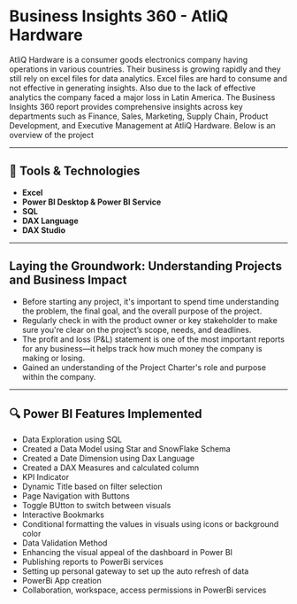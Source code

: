 # Business Insights 360 - AtliQ Hardware
AtliQ Hardware is a consumer goods electronics company having operations in various countries. Their business is growing rapidly and they still rely on excel files for data analytics. Excel files are hard to consume and not effective in generating insights. Also due to the lack of effective analytics the company faced a major loss in Latin America.
The Business Insights 360 report provides comprehensive insights across key departments such as Finance, Sales, Marketing, Supply Chain, Product Development, and Executive Management at AtliQ Hardware. Below is an overview of the project 

***

## 🚀 Tools & Technologies ##
  - **Excel**
  - **Power BI Desktop & Power BI Service**
  - **SQL**
  - **DAX Language**
  - **DAX Studio**

***
## **Laying the Groundwork: Understanding Projects and Business Impact**
- Before starting any project, it's important to spend time understanding the problem, the final goal, and the overall purpose of the project.
- Regularly check in with the product owner or key stakeholder to make sure you're clear on the project’s scope, needs, and deadlines.
- The profit and loss (P&L) statement is one of the most important reports for any business—it helps track how much money the company is making or losing.
- Gained an understanding of the Project Charter's role and purpose within the company.

***

  ## 🔍 Power BI Features Implemented
- Data Exploration using SQL
- Created a Data Model using Star and SnowFlake Schema
- Created a Date Dimension using Dax Language 
- Created a DAX Measures and calculated column 
- KPI Indicator
- Dynamic Title based on filter selection
- Page Navigation with Buttons
- Toggle BUtton to switch between visuals
- Interactive Bookmarks
- Conditional formatting the values in visuals using icons or background color
- Data Validation Method
- Enhancing the visual appeal of the dashboard in Power BI
- Publishing reports to PowerBi services
- Setting up personal gateway to set up the auto refresh of data
- PowerBi App creation
- Collaboration, workspace, access permissions in PowerBi services 

